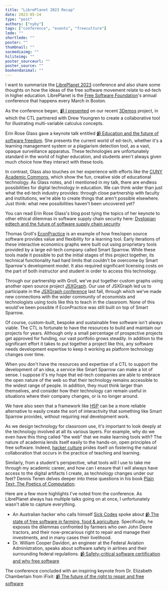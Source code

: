 ```yaml
---
title: "LibrePlanet 2023 Recap"
date: 2023-05-24
type: "post"
authors: ["nyby"]
tags: ["conference", "events", "freeculture"]
lede: ""
shortlede: ""
poster: ""
thumbnail: ""
socmediaimg: ""
hiliteimg: ""
poster_sourceurl: ""
poster_source: ""
bookendanimal: ""
---
```


I want to summarize the [LibrePlanet
2023](https://libreplanet.org/2023/) conference and also share some
thoughts on how the ideas of the free software movement relate to
ed-tech in higher education.  LibrePlanet is the [Free Software
Foundation](https://www.fsf.org/)'s annual conference that happens
every March in Boston.

As the conference began, [📹 I
presented](https://media.libreplanet.org/u/libreplanet/m/3demos-a-collaborative-visual-calculus-system/ "3Demos: A collaborative visual calculus system")
on our recent [3Demos](https://3demos.ctl.columbia.edu/) project, in
which the CTL partnered with Drew Youngren to create a collaborative
tool for illustrating multi-variable calculus concepts.

Erin Rose Glass gave a keynote talk entitled
[📹 Education and the future of software freedom](https://media.libreplanet.org/u/libreplanet/m/education-and-the-future-of-software-freedom/).
She presents the current world of ed-tech, whether it's a learning
management system or a plagiarism detection tool, as a vast, opaque
surveillance apparatus. These technologies are unfortunately standard
in the world of higher education, and students aren't always given
much choice how they interact with these tools.

In contrast, Glass also touches on her experience with efforts like
the [CUNY Academic Commons](https://commons.gc.cuny.edu/), which show
the fun, creative side of educational technology. As Glass notes, and
I mentioned in my talk, there are endless possibilities for digital
technology in education. We can think wider than just what the ed-tech
industry provides: through close partnership with faculty and
institutions, we're able to create things that aren't possible
elsewhere. Just think: what new possibilities haven't been uncovered
yet?

You can read Erin Rose Glass's blog post tying the topics of her
keynote to other ethical dilemmas in software supply chain security
here:
[Dystopian edtech and the future of software supply chain security](https://www.erinroseglass.com/dystopian-edtech-and-the-future-of-software-supply-chain-security/)

Thomas Groll's
[EconPractice](https://econpractice.ctl.columbia.edu/about/) is an
example of how free/open source software provides value and
flexibility for a learning tool. Early iterations of these interactive
economics graphs were built out using proprietary tools provided by a
large ed-tech company called Smart Sparrow. While these tools made it
possible to put the initial stages of this project together, its
technical functionality had hard limits that couldn't be overcome by
Smart Sparrow's development model.  It also required significant
licensing costs on the part of both instructor and student in order to
access this technology.

Through our partnership with Groll, we've put together custom graphs
using another open source project
[JSXGraph](https://jsxgraph.uni-bayreuth.de/).  Our use of JSXGraph
led us to participate in the [JSXGraph
conference](https://jsxgraph.org/conf2022/) last fall, through which
we've made new connections with the wider community of economists and
technologists using tools like this to teach in the classroom. None of
this would've been possible if EconPractice was still built on top of
Smart Sparrow.

Of course, custom-built, bespoke and sustainable free software isn't
always viable.  The CTL is fortunate to have the resources to build
and maintain our projects for years. Although only a small percentage
of prospective projects get approved for funding, our vast portfolio
grows steadily.  In addition to the significant effort it takes to put
together a project like this, any software needs development expertise
to keep it working as platform technology changes over time.

When you don't have the resources and expertise of a CTL to support
the development of an idea, a service like Smart Sparrow can make a
lot of sense. I suppose it's my hope that ed-tech companies are able
to embrace the open nature of the web so that their technology remains
accessible to the widest range of people. In addition, they must think
larger than themselves, and consider how their technology can remain
useful in situations where their company changes, or is no longer
around.

We have also seen that a framework like [H5P](https://h5p.org/) can
be a more reliable alternative to easily create the sort of
interactivity that something like Smart Sparrow provides, without
requiring real development work.

As we design technology for classroom use, it's important to look
deeply at the technology involved at all its various layers. For
example, why do we even have this thing called "the web" that we make
learning tools with?
The nature of academia lends itself easily to the hands-on, open
principles of free software. Indeed, [hacker culture](https://en.wikipedia.org/wiki/Hacker_culture)
prides itself on fostering the natural collaboration that occurs in
the practice of teaching and learning.

Similarly, from a student's perspective, what tools will I use to take
me through my academic career, and how can I ensure that I will always
have access to the digital artifacts I create, as technology changes
under our feet?
Dennis Tenen delves deeper into these questions in his book [Plain Text: The
Poetics of Computation](https://www.sup.org/books/title/?id=26821).

Here are a few more highlights I've noted from the conference. As LibrePlanet
always has multiple talks going on at once, I unfortunately wasn't
able to capture everything.

* An Australian hacker who calls himself [Sick Codes](https://sick.codes/) spoke about [📹
The state of free software in farming, food &
agriculture](https://media.libreplanet.org/u/libreplanet/m/the-state-of-free-software-in-farming-food-agriculture/).
Specifically, he exposes the dilemmas confronted by farmers who own
John Deere tractors, and their now-precarious right to repair and
manage their investments, and in many cases their livelihood.
* Dr. William Cooper Davidon, an engineer at the Federal Aviation
Administration, speaks about software safety in airlines and their
surrounding federal regulations. [📹 Safety-critical software certification and why free
software](https://media.libreplanet.org/u/libreplanet/m/safety-critical-software-certification-and-why-free-software/)

The conference concluded with an inspiring keynote from Dr. Elizabeth
Chamberlain from iFixit:
[📹 The future of the right to repair and free software](https://media.libreplanet.org/u/libreplanet/m/the-future-of-the-right-to-repair-and-free-software/)
